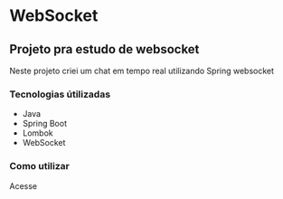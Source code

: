 # WebSocket

##  Projeto pra estudo de websocket

Neste projeto criei um chat em tempo real utilizando Spring websocket

### Tecnologias útilizadas

- Java
- Spring Boot
- Lombok
- WebSocket

### Como utilizar

Acesse 
